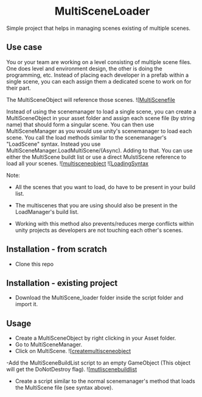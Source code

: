 <h1 align="center">MultiSceneLoader</h1>

Simple project that helps in managing scenes existing of multiple scenes.

## Use case

You or your team are working on a level consisting of multiple scene files. One does level and environment design, the other is doing the programming, etc.
Instead of placing each developer in a prefab within a single scene, you can each assign them a dedicated scene to work on for their part.

The MultiSceneObject will reference those scenes.
![[MultiScenefile](MultiSceneLoader/img/MultiScenefile.PNG)

Instead of using the scenemanager to load a single scene, you can create a MultiSceneObject in your asset folder and assign each scene file (by string name) that should form a singular scene.
You can then use MultiSceneManager as you would use unity's scenemanager to load each scene. You call the load methods similar to the scenemanager's "LoadScene" syntax. Instead you use MultiSceneManager.LoadMultiScene/(Async).
Adding to that. You can use either the MultiScene buildt list or use a direct MulstiScene reference to load all your scenes.
![[multisceneobject](MultiSceneLoader/img/multisceneobject.PNG)
![[LoadingSyntax](MultiSceneLoader/img/LoadingSyntax.PNG)

Note:

- All the scenes that you want to load, do have to be present in your build list.
- The multiscenes that you are using should also be present in the LoadManager's build list.


- Working with this method also prevents/reduces merge conflicts within unity projects as developers are not touching each other's scenes.


## Installation - from scratch

- Clone this repo

## Installation - existing project

- Download the MultiScene_loader folder inside the script folder and import it.

## Usage

- Create a MultiSceneObject by right clicking in your Asset folder.
- Go to MultiSceneManager.
- Click on MultiScene.
![[createmultisceneobject](MultiSceneLoader/img/createmultisceneobject.gif)

-Add the MultiSceneBuildList script to an empty GameObject (This object will get the DoNotDestroy flag).
![[mutliscenebuildlist](MultiSceneLoader/img/mutliscenebuildlist.PNG)
- Create a script similar to the normal scenemanager's method that loads the MultiScene file (see syntax above).

